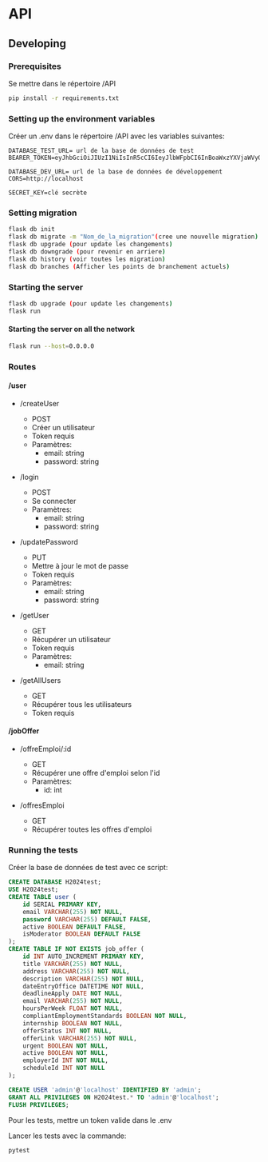# API

## Developing

### Prerequisites
Se mettre dans le répertoire /API
```bash
pip install -r requirements.txt
```

### Setting up the environment variables
Créer un .env dans le répertoire /API avec les variables suivantes:
```env
DATABASE_TEST_URL= url de la base de données de test
BEARER_TOKEN=eyJhbGciOiJIUzI1NiIsInR5cCI6IeyJlbWFpbCI6InBoaWxzYXVjaWVyQGdtYWlsLmNvbSIsImV4cCI6MTcxMDnNk6hD83xlj9

DATABASE_DEV_URL= url de la base de données de développement
CORS=http://localhost

SECRET_KEY=clé secrète
```
### Setting migration
```bash
flask db init
flask db migrate -m "Nom_de_la_migration"(cree une nouvelle migration)
flask db upgrade (pour update les changements)
flask db downgrade (pour revenir en arriere)
flask db history (voir toutes les migration)
flask db branches (Afficher les points de branchement actuels)
```
### Starting the server
```bash
flask db upgrade (pour update les changements)
flask run
```

#### Starting the server on all the network
```bash
flask run --host=0.0.0.0
```

### Routes
#### /user
- /createUser
    - POST
    - Créer un utilisateur
    - Token requis
    - Paramètres:
        - email: string
        - password: string

- /login
    - POST
    - Se connecter
    - Paramètres:
        - email: string
        - password: string

- /updatePassword
    - PUT
    - Mettre à jour le mot de passe
    - Token requis
    - Paramètres:
        - email: string
        - password: string

- /getUser
    - GET
    - Récupérer un utilisateur
    - Token requis
    - Paramètres:
        - email: string

- /getAllUsers
    - GET
    - Récupérer tous les utilisateurs
    - Token requis

#### /jobOffer

- /offreEmploi/:id
    - GET
    - Récupérer une offre d'emploi selon l'id
    - Paramètres:
        - id: int

- /offresEmploi
    - GET
    - Récupérer toutes les offres d'emploi


### Running the tests

Créer la base de données de test avec ce script:
```sql
CREATE DATABASE H2024test;
USE H2024test;
CREATE TABLE user (
    id SERIAL PRIMARY KEY,
    email VARCHAR(255) NOT NULL,
    password VARCHAR(255) DEFAULT FALSE,
    active BOOLEAN DEFAULT FALSE,
    isModerator BOOLEAN DEFAULT FALSE
);
CREATE TABLE IF NOT EXISTS job_offer (
    id INT AUTO_INCREMENT PRIMARY KEY,
    title VARCHAR(255) NOT NULL,
    address VARCHAR(255) NOT NULL,
    description VARCHAR(255) NOT NULL,
    dateEntryOffice DATETIME NOT NULL,
    deadlineApply DATE NOT NULL,
    email VARCHAR(255) NOT NULL,
    hoursPerWeek FLOAT NOT NULL,
    compliantEmploymentStandards BOOLEAN NOT NULL,
    internship BOOLEAN NOT NULL,
    offerStatus INT NOT NULL,
    offerLink VARCHAR(255) NOT NULL,
    urgent BOOLEAN NOT NULL,
    active BOOLEAN NOT NULL,
    employerId INT NOT NULL,
    scheduleId INT NOT NULL
);

CREATE USER 'admin'@'localhost' IDENTIFIED BY 'admin';
GRANT ALL PRIVILEGES ON H2024test.* TO 'admin'@'localhost';
FLUSH PRIVILEGES;
```
Pour les tests, mettre un token valide dans le .env

Lancer les tests avec la commande:
```bash
pytest
```